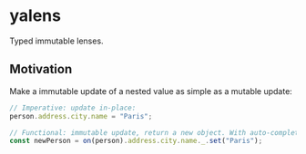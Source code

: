 # yalens

Typed immutable lenses.

## Motivation

Make a immutable update of a nested value as simple as a mutable update:

```typescript
// Imperative: update in-place:
person.address.city.name = "Paris";

// Functional: immutable update, return a new object. With auto-complete support:
const newPerson = on(person).address.city.name._.set("Paris");
```
